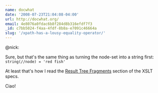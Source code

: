 ```yaml
---
name: docwhat
date: '2008-07-23T21:04:08-04:00'
url: http://docwhat.org/
email: 4e8076a0fdac6b8f284d8b316efdf7f3
_id: c7bb5024-f4aa-4fdf-8b8a-e7091c46664a
slug: '/xpath-has-a-lousy-equality-operator/'
---
```


@nick:

Sure, but that's the same thing as turning the node-set into a string first:
<code>string(//node) = 'red fish'</code>

At least that's how I read the
<a href="http://www.w3.org/TR/xslt#section-Result-Tree-Fragments" rel="nofollow">Result
Tree Fragments</a> section of the XSLT specs.

Ciao!
